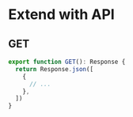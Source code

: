 # Extend with API

## GET

```ts
export function GET(): Response {
  return Response.json([
    {
      // ...
    },
  ])
}
```
